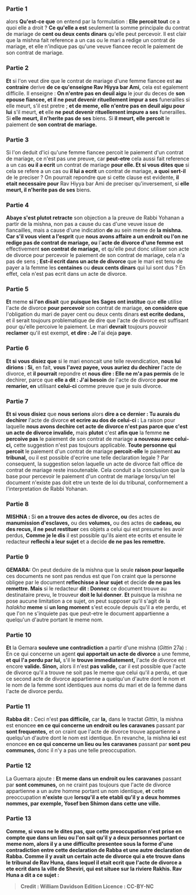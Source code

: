 
### Partie 1
alors <b>Qu'est-ce que</b> on entend par la formulation : <b>Elle percoit tout</b> ce a quoi elle a droit ? <b>Ce qu'elle a est</b> seulement la somme principale du contrat de mariage de <b>cent ou deux cents dinars</b> qu'elle peut percevoir. Il est clair que la mishna fait reference a un cas ou le mari a redige un contrat de mariage, et elle n'indique pas qu'une veuve fiancee recoit le paiement de son contrat de mariage.

### Partie 2
<b>Et</b> si l'on veut dire que le contrat de mariage d'une femme fiancee est <b>au contraire</b> derive <b>de ce qu'enseigne Rav Hiyya bar Ami,</b> cela est egalement difficile. Il enseigne : <b>On n'entre pas en deuil aigu</b> le jour du deces de <b>son epouse fiancee, et il ne peut devenir rituellement impur a ses</b> funerailles si elle meurt, s'il est pretre ; <b>et de meme, elle n'entre pas en deuil aigu pour lui</b> s'il meurt, <b>et</b> elle <b>ne peut devenir rituellement impure a ses</b> funerailles. Si <b>elle meurt, il n'herite pas de ses</b> biens. Si <b>il meurt, elle percoit</b> le paiement de <b>son contrat de mariage.</b>

### Partie 3
Si l'on deduit d'ici qu'une femme fiancee percoit le paiement d'un contrat de mariage, ce n'est pas une preuve, car <b>peut-etre</b> cela aussi fait reference a un cas <b>ou il a ecrit</b> un contrat de mariage <b>pour elle. Et si vous dites que</b> si cela se refere a un cas ou <b>il lui a ecrit</b> un contrat de mariage, <b>a quoi sert-il</b> de le preciser</b> ? On pourrait repondre que si cette clause est evidente, <b>il etait necessaire pour</b> Rav Hiyya bar Ami de preciser qu'inversement, si <b>elle meurt, il n'herite pas de ses</b> biens.

### Partie 4
<b>Abaye s'est plutot retracte</b> son objection a la preuve de Rabbi Yohanan a partir de la mishna, non pas a cause du cas d'une veuve issue de fiancailles, mais a cause d'une indication <b>de</b> au sein meme de <b>la mishna. Car s'il vous vient a l'esprit</b> que <b>nous avons affaire a un endroit ou l'on ne redige pas de contrat de mariage, ou</b> l'<b>acte de divorce d'une femme est</b> effectivement <b>son contrat de mariage,</b> et qu'elle peut donc utiliser son acte de divorce pour percevoir le paiement de son contrat de mariage, cela n'a pas de sens ; <b>Est-il ecrit dans un acte de divorce</b> que le mari est tenu de payer a la femme les <b>centaines</b> ou <b>deux cents dinars</b> qui lui sont dus ? En effet, cela n'est pas ecrit dans un acte de divorce.

### Partie 5
<b>Et</b> meme <b>si l'on disait</b> que <b>puisque les Sages ont institue</b> que <b>elle</b> utilise l'acte de divorce <b>pour percevoir</b> son contrat de mariage, <b>on considere que</b> l'obligation du mari de payer cent ou deux cents dinars <b>est ecrite dedans,</b> et il serait toujours problematique de dire que l'acte de divorce est suffisant pour qu'elle percoive le paiement. Le mari <b>devrait</b> toujours pouvoir <b>reclamer</b> qu'il est exempt, <b>et dire : Je</b> l'ai deja <b>paye</b>.

### Partie 6
<b>Et si vous disiez que</b> si le mari enoncait une telle revendication, <b>nous lui dirions : Si,</b> en fait, <b>vous l'avez payee, vous auriez du dechirer</b> l'acte de divorce, et <b>il pourrait</b> repondre et <b>nous dire : Elle ne m'a pas permis</b> de le dechirer, parce que <b>elle a dit : J'ai besoin</b> de l'acte de divorce <b>pour me remarier, en</b> utilisant <b>celui-ci</b> comme preuve que je suis divorce.

### Partie 7
<b>Et si vous disiez</b> que <b>nous serions</b> alors <b>dire a ce dernier : Tu aurais du dechirer</b> l'acte de divorce <b>et ecrire au dos de celui-ci :</b> La raison pour laquelle <b>nous avons dechire cet acte de divorce n'est pas parce que c'est un acte de divorce invalide,</b> mais <b>plutot</b> c'est <b>afin que</b> la femme <b>ne percoive pas</b> le paiement de son contrat de mariage <b>a nouveau avec celui-ci,</b> cette suggestion n'est pas toujours applicable. <b>Toute personne qui percoit</b> le paiement d'un contrat de mariage <b>percoit-elle</b> le paiement <b>au tribunal,</b> ou il est possible d'ecrire une telle declaration legale ? Par consequent, la suggestion selon laquelle un acte de divorce fait office de contrat de mariage reste insoutenable. Cela conduit a la conclusion que la base pour percevoir le paiement d'un contrat de mariage lorsqu'un tel document n'existe pas doit etre un texte de loi du tribunal, conformement a l'interpretation de Rabbi Yohanan.

### Partie 8
<strong>MISHNA : </strong>Si <b>on a trouve des actes de divorce, ou</b> des actes de <b>manumission d'esclaves,</b> ou des <b>volumes,</b> ou des actes de <b>cadeau, ou des recus, il ne peut restituer</b> ces objets a celui qui est presume les avoir perdus, <b>Comme je le dis</b> il est possible qu'ils aient ete ecrits et</b> ensuite le redacteur <b>reflechi a leur sujet</b> et a decide <b>de ne pas les remettre. </b>

### Partie 9
<strong>GEMARA:</strong> On peut deduire de la mishna que la seule <b>raison pour laquelle</b> ces documents ne sont pas rendus est que l'on craint que la personne obligee par le document <b>reflechisse a leur sujet</b> et decide <b>de ne pas les remettre. Mais</b> si le redacteur <b>dit : Donnez</b> ce document trouve au destinataire prevu, le trouveur <b>doit le lui donner</b>. <b>Et</b> puisque la mishna ne pose aucune limitation a ce sujet, on peut supposer qu'il s'agit de la <i>halakha</i> <b>meme</b> si <b>un long moment</b> s'est ecoule depuis qu'il a ete perdu, et que l'on ne s'inquiete pas que peut-etre le document appartienne a quelqu'un d'autre portant le meme nom.

### Partie 10
<b>Et</b> la Gemara <b>souleve une contradiction</b> a partir d'une mishna (<i>Gittin</i> 27a) : En ce qui concerne un agent <b>qui apportait un acte de divorce</b> a une femme, <b>et qui l'a perdu par lui,</b> s'il le <b>trouve immediatement,</b> l'acte de divorce est encore <b>valide. Sinon,</b> alors il n'est <b>pas valide,</b> car il est possible que l'acte de divorce qu'il a trouve ne soit pas le meme que celui qu'il a perdu, et que ce second acte de divorce appartienne a quelqu'un d'autre dont le nom et le nom de la femme sont identiques aux noms du mari et de la femme dans l'acte de divorce perdu.

### Partie 11
<b>Rabba dit :</b> Ceci n'est <b>pas difficile,</b> car <b>la,</b> dans le tractat <i>Gittin</i>, la mishna est enoncee <b>en ce qui concerne un endroit ou les caravanes</b> passant par <b>sont frequentes,</b> et on craint que l'acte de divorce trouve appartienne a quelqu'un d'autre dont le nom est identique. En revanche, la mishna <b>ici</b> est enoncee <b>en ce qui concerne un lieu ou les caravanes</b> passant par <b>sont peu communes,</b> donc il n'y a pas une telle preoccupation.

### Partie 12
La Guemara ajoute : <b>Et meme dans un endroit ou les caravanes</b> passant par <b>sont communes,</b> on ne craint pas toujours que l'acte de divorce appartienne a un autre homme portant un nom identique, <b>et</b> cette preoccupation <b>n'existe</b> que <b>lorsqu'il <b>a ete etabli</b> qu'il y a <b>deux</b> hommes nommes, par exemple, <b>Yosef ben Shimon dans</b> cette <b>une ville.</b>

### Partie 13
<b>Comme, si vous ne le dites pas,</b> que cette preoccupation n'est prise en compte que dans un lieu ou l'on sait qu'il y a deux personnes portant ce meme nom, alors il y a une <b>difficulte</b> presentee sous la forme d'une contradiction entre cette declaration <b>de Rabba et</b> une autre declaration <b>de Rabba. Comme</b> il y avait <b>un certain acte de divorce qui a ete trouve</b> dans <b>le tribunal de Rav Huna, dans lequel il etait ecrit</b> que l'acte de divorce a ete ecrit <b>dans la ville de Sheviri, qui</b> est situee <b>sur la riviere Rakhis. Rav Huna a dit</b> a ce sujet :

>Credit : William Davidson Edition
>Licence : CC-BY-NC